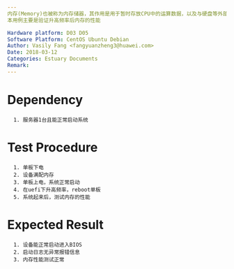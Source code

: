 ```yaml
---
内存(Memory)也被称为内存储器，其作用是用于暂时存放CPU中的运算数据，以及与硬盘等外部存储器交换的数据。
本用例主要是验证升高频率后内存的性能

Hardware platform: D03 D05  
Software Platform: CentOS Ubuntu Debian 
Author: Vasily Fang <fangyuanzheng3@huawei.com>  
Date: 2018-03-12
Categories: Estuary Documents  
Remark:
---
```


# Dependency
```
  1. 服务器1台且能正常启动系统
```

# Test Procedure
```
  1. 单板下电
  2. 设备满配内存
  3. 单板上电，系统正常启动
  4. 在uefi下升高频率，reboot单板
  5. 系统起来后，测试内存的性能
```

# Expected Result
```
  1. 设备能正常启动进入BIOS
  2. 启动日志无异常报错信息
  3. 内存性能测试正常
```
